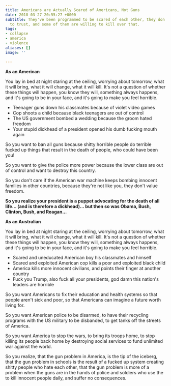 ```yaml
---
title: Americans are Actually Scared of Americans, Not Guns
date: 2018-03-27 20:55:27 +0000
subtitle: They've been programmed to be scared of each other, they don't know who
  to trust, and some of them are willing to kill over that.
tags:
- collapse
- america
- violence
aliases: []
image: ''

---
```

**As an American**

You lay in bed at night staring at the ceiling, worrying about tomorrow, what it will bring, what it will change, what it will kill. It's not a question of whether these things will happen, you know they will, something always happens, and it's going to be in your face, and it's going to make you feel horrible.

* Teenager guns down his classmates because of violet video games
* Cop shoots a child because black teenagers are out of control
* The US government bombed a wedding because the groom hated freedom
* Your stupid dickhead of a president opened his dumb fucking mouth again

So you want to ban all guns because shitty horrible people do terrible fucked up things that result in the death of people, who could have been you!

So you want to give the police more power because the lower class are out of control and want to destroy this country.

So you don't care if the American war machine keeps bombing innocent families in other countries, because they're not like you, they don't value freedom.

**So you realize your president is a puppet advocating for the death of all life... (and is therefore a dickhead)... but then so was Obama, Bush, Clinton, Bush, and Reagan...**

**As an Australian**

You lay in bed at night staring at the ceiling, worrying about tomorrow, what it will bring, what it will change, what it will kill. It's not a question of whether these things will happen, you know they will, something always happens, and it's going to be in your face, and it's going to make you feel horrible.

* Scared and uneducated American boy his classmates and himself
* Scared and exploited American cop kills a poor and exploited black child
* America kills more innocent civilians, and points their finger at another country
* Fuck you Trump, also fuck all your presidents, god damn this nation's leaders are horrible

So you want Americans to fix their education and health systems so that people aren't sick and poor, so that Americans can imagine a future worth living for.

So you want American police to be disarmed, to have their recycling programs with the US military to be disbanded, to get tanks off the streets of America.

So you want America to stop the wars, to bring its troops home, to stop killing its people back home by destroying social services to fund unlimited war against the world.

So you realize, that the gun problem in America, is the tip of the iceberg, that the gun problem in schools is the result of a fucked up system creating shitty people who hate each other, that the gun problem is more of a problem when the guns are in the hands of police and soldiers who use the to kill innocent people daily, and suffer no consequences.